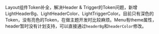 Layout组件Token补全，解决Header & Trigger的Token问题，新增LightHeaderBg、LightHeaderColor、LightTriggerColor。目前只有深色的Token，没有亮色的Token，在做主题开发时比较麻烦。Menu有theme属性，header暂时没有计划支持，可以直接通过`headerBg`和`headerColor`修改。
